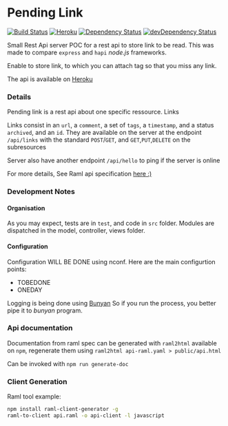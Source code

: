 Pending Link
============

[![Build Status](https://travis-ci.org/AdrieanKhisbe/pending-link.svg?branch=master)](https://travis-ci.org/AdrieanKhisbe/pending-link)
[![Heroku](https://img.shields.io/badge/heroku-online-6567a5.svg)](http://pending-link.herokuapp.com/)
[![Dependency Status](https://david-dm.org/AdrieanKhisbe/pending-link.svg)](https://david-dm.org/AdrieanKhisbe/pending-link)
[![devDependency Status](https://david-dm.org/AdrieanKhisbe/pending-link/dev-status.svg)](https://david-dm.org/AdrieanKhisbe/pending-link#info=devDependencies)

Small Rest Api server POC for a rest api to store link to be read.
This was made to compare `express` and `hapi` *node.js* frameworks.

Enable to store link, to which you can attach tag so that you miss any link.
<!-- Yes I know i pocket like light :p -->

The api is available on [Heroku](https://pending-link.herokuapp.com/)

### Details

Pending link is a rest api about one specific ressource. Links

Links consist in an `url`, a `comment`, a set of `tags`, a `timestamp`, and a status `archived`, and an `id`. They are available on the server at the endpoint `/api/links` with the standard `POST`/`GET`, and `GET`,`PUT`,`DELETE` on the subresources

Server also have another endpoint `/api/hello` to ping if the server is online

For more details, See Raml api specification [here :) ](api-raml.yaml)

### Development Notes

#### Organisation
As you may expect, tests are in `test`, and code in `src` folder.
Modules are dispatched in the model, controller, views folder.

#### Configuration

Configuration WILL BE DONE using nconf.
Here are the main configurtion points:

- TOBEDONE
- ONEDAY

Logging is being done using [Bunyan](https://github.com/trentm/node-bunyan)
So if you run the process, you better pipe it to *bunyan* program.

### Api documentation
Documentation from raml spec can be generated with `raml2html` available on `npm`,
regenerate them using `raml2html api-raml.yaml > public/api.html`

Can be invoked with `npm run generate-doc`

### Client Generation

Raml tool example:
```sh
npm install raml-client-generator -g
raml-to-client api.raml -o api-client -l javascript
```

